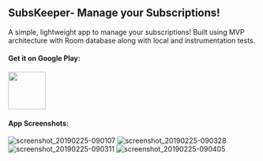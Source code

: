 ## SubsKeeper- Manage your Subscriptions!
A simple, lightweight app to manage your subscriptions! Built using MVP architecture with Room database along with local and instrumentation tests.

#### Get it on Google Play:
<a href='https://play.google.com/store/apps/details?id=tech.pcreate.subscriptionkeeper' target='_blank'><img height='76' style='border:0px;height:76px;' src='https://user-images.githubusercontent.com/34805906/53315701-a13ad180-38ea-11e9-83ca-3098232d1363.png' border='0' /></a>

#### App Screenshots:
![screenshot_20190225-090107](https://user-images.githubusercontent.com/34805906/53315762-fb3b9700-38ea-11e9-8ed4-9d97bafc8f62.png) ![screenshot_20190225-090328](https://user-images.githubusercontent.com/34805906/53315940-c54ae280-38eb-11e9-82ed-ad9e0dccaac1.png)
![screenshot_20190225-090311](https://user-images.githubusercontent.com/34805906/53315953-ddbafd00-38eb-11e9-8f8d-47924512a7c2.png) ![screenshot_20190225-090405](https://user-images.githubusercontent.com/34805906/53315957-e0b5ed80-38eb-11e9-86e9-53fa1ee5eff0.png)


